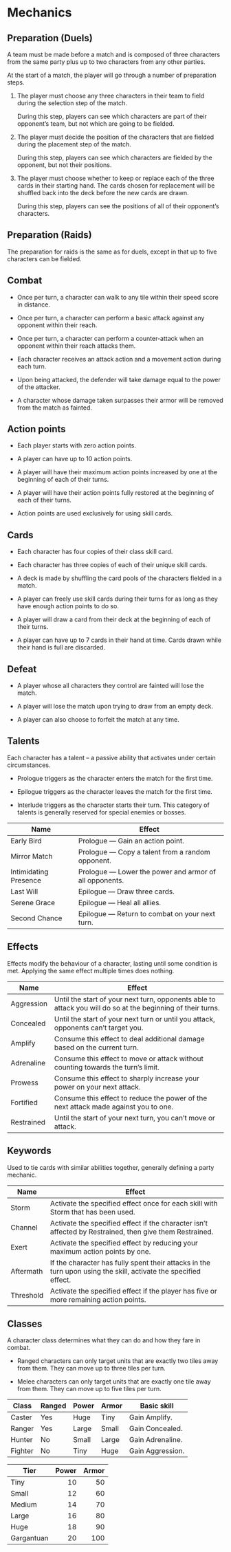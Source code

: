 # Mechanics

## Preparation (Duels)

A team must be made before a match and is composed of three characters
from the same party plus up to two characters from any other parties.

At the start of a match, the player will go through a number of
preparation steps.

1.  The player must choose any three characters in their team to field
    during the selection step of the match.
    
    During this step, players can see which characters are part of their
    opponent’s team, but not which are going to be fielded.

2.  The player must decide the position of the characters that are
    fielded during the placement step of the match.
    
    During this step, players can see which characters are fielded by
    the opponent, but not their positions.

3.  The player must choose whether to keep or replace each of the three
    cards in their starting hand. The cards chosen for replacement will
    be shuffled back into the deck before the new cards are drawn.
    
    During this step, players can see the positions of all of their
    opponent’s characters.

## Preparation (Raids)

The preparation for raids is the same as for duels, except in that up to
five characters can be fielded.

## Combat

  - Once per turn, a character can walk to any tile within their speed
    score in distance.

  - Once per turn, a character can perform a basic attack against any
    opponent within their reach.

  - Once per turn, a character can perform a counter-attack when an
    opponent within their reach attacks them.

  - Each character receives an attack action and a movement action
    during each turn.

  - Upon being attacked, the defender will take damage equal to the
    power of the attacker.

  - A character whose damage taken surpasses their armor will be removed
    from the match as fainted.

## Action points

  - Each player starts with zero action points.

  - A player can have up to 10 action points.

  - A player will have their maximum action points increased by one at
    the beginning of each of their turns.

  - A player will have their action points fully restored at the
    beginning of each of their turns.

  - Action points are used exclusively for using skill cards.

## Cards

  - Each character has four copies of their class skill card.

  - Each character has three copies of each of their unique skill cards.

  - A deck is made by shuffling the card pools of the characters fielded
    in a match.

  - A player can freely use skill cards during their turns for as long
    as they have enough action points to do so.

  - A player will draw a card from their deck at the beginning of each
    of their turns.

  - A player can have up to 7 cards in their hand at time. Cards drawn
    while their hand is full are discarded.

## Defeat

  - A player whose all characters they control are fainted will lose the
    match.

  - A player will lose the match upon trying to draw from an empty deck.

  - A player can also choose to forfeit the match at any time.

## Talents

Each character has a talent – a passive ability that activates under
certain circumstances.

  - Prologue triggers as the character enters the match for the first
    time.

  - Epilogue triggers as the character leaves the match for the first
    time.

  - Interlude triggers as the character starts their turn. This category
    of talents is generally reserved for special enemies or bosses.

| Name                  | Effect                                                 |
| --------------------- | ------------------------------------------------------ |
| Early Bird            | Prologue — Gain an action point.                       |
| Mirror Match          | Prologue — Copy a talent from a random opponent.       |
| Intimidating Presence | Prologue — Lower the power and armor of all opponents. |
| Last Will             | Epilogue — Draw three cards.                           |
| Serene Grace          | Epilogue — Heal all allies.                            |
| Second Chance         | Epilogue — Return to combat on your next turn.         |

## Effects

Effects modify the behaviour of a character, lasting until some
condition is met. Applying the same effect multiple times does nothing.

| Name       | Effect                                                                                                      |
| ---------- | ----------------------------------------------------------------------------------------------------------- |
| Aggression | Until the start of your next turn, opponents able to attack you will do so at the beginning of their turns. |
| Concealed  | Until the start of your next turn or until you attack, opponents can’t target you.                          |
| Amplify    | Consume this effect to deal additional damage based on the current turn.                                    |
| Adrenaline | Consume this effect to move or attack without counting towards the turn’s limit.                            |
| Prowess    | Consume this effect to sharply increase your power on your next attack.                                     |
| Fortified  | Consume this effect to reduce the power of the next attack made against you to one.                         |
| Restrained | Until the start of your next turn, you can’t move or attack.                                                |

## Keywords

Used to tie cards with similar abilities together, generally defining a
party mechanic.

| Name      | Effect                                                                                                          |
| --------- | --------------------------------------------------------------------------------------------------------------- |
| Storm     | Activate the specified effect once for each skill with Storm that has been used.                                |
| Channel   | Activate the specified effect if the character isn’t affected by Restrained, then give them Restrained.         |
| Exert     | Activate the specified effect by reducing your maximum action points by one.                                    |
| Aftermath | If the character has fully spent their attacks in the turn upon using the skill, activate the specified effect. |
| Threshold | Activate the specified effect if the player has five or more remaining action points.                           |

## Classes

A character class determines what they can do and how they fare in
combat.

  - Ranged characters can only target units that are exactly two tiles
    away from them. They can move up to three tiles per turn.

  - Melee characters can only target units that are exactly one tile
    away from them. They can move up to five tiles per turn.

| Class   | Ranged | Power | Armor | Basic skill      |
| ------- | ------ | ----- | ----- | ---------------- |
| Caster  | Yes    | Huge  | Tiny  | Gain Amplify.    |
| Ranger  | Yes    | Large | Small | Gain Concealed.  |
| Hunter  | No     | Small | Large | Gain Adrenaline. |
| Fighter | No     | Tiny  | Huge  | Gain Aggression. |

| Tier       | Power | Armor |
| ---------- | ----: | ----: |
| Tiny       |    10 |    50 |
| Small      |    12 |    60 |
| Medium     |    14 |    70 |
| Large      |    16 |    80 |
| Huge       |    18 |    90 |
| Gargantuan |    20 |   100 |

